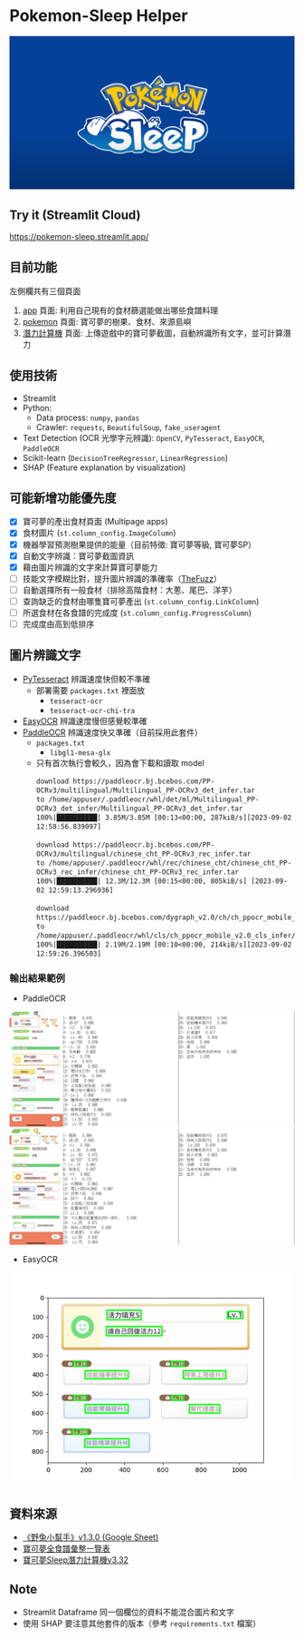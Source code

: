 # Pokemon-Sleep Helper

![pokemon_sleep](img/pokemon_sleep.png)

## Try it (Streamlit Cloud)
https://pokemon-sleep.streamlit.app/

## 目前功能

左側欄共有三個頁面

1. [app](https://pokemon-sleep.streamlit.app) 頁面: 利用自己現有的食材篩選能做出哪些食譜料理
2. [pokemon](https://pokemon-sleep.streamlit.app/Pokemon) 頁面: 寶可夢的樹果、食材、來源島嶼
3. [潛力計算機](https://pokemon-sleep.streamlit.app/%E6%BD%9B%E5%8A%9B%E8%A8%88%E7%AE%97%E6%A9%9F) 頁面: 上傳遊戲中的寶可夢截圖，自動辨識所有文字，並可計算潛力

## 使用技術
- Streamlit
- Python:
  - Data process: `numpy`, `pandas`
  - Crawler: `requests`, `BeautifulSoup`, `fake_useragent`
- Text Detection (OCR 光學字元辨識): `OpenCV`, `PyTesseract`, `EasyOCR`, `PaddleOCR`
- Scikit-learn (`DecisionTreeRegressor`, `LinearRegression`)
- SHAP (Feature explanation by visualization)

## 可能新增功能優先度
- [x] 寶可夢的產出食材頁面 (Multipage apps)
- [x] 食材圖片 (`st.column_config.ImageColumn`)
- [x] 機器學習預測樹果提供的能量（目前特徵: 寶可夢等級, 寶可夢SP）
- [x] 自動文字辨識：寶可夢截圖資訊
- [x] 藉由圖片辨識的文字來計算寶可夢能力
- [ ] 技能文字模糊比對，提升圖片辨識的準確率（[TheFuzz](https://github.com/seatgeek/thefuzz)）
- [ ] 自動選擇所有一般食材（排除高階食材：大蔥、尾巴、洋芋）
- [ ] 查詢缺乏的食材由哪隻寶可夢產出 (`st.column_config.LinkColumn`)
- [ ] 所選食材在各食譜的完成度 (`st.column_config.ProgressColumn`)
- [ ] 完成度由高到低排序

## 圖片辨識文字

- [PyTesseract](https://github.com/madmaze/pytesseract) 辨識速度快但較不準確
  - 部署需要 `packages.txt` 裡面放
    -  `tesseract-ocr`
    -  `tesseract-ocr-chi-tra`
- [EasyOCR](https://github.com/JaidedAI/EasyOCR) 辨識速度慢但感覺較準確
- [PaddleOCR](https://github.com/PaddlePaddle/PaddleOCR) 辨識速度快又準確（目前採用此套件）
  - `packages.txt`
    - `libgl1-mesa-glx`
  - 只有首次執行會較久，因為會下載和讀取 model
    ```
    download https://paddleocr.bj.bcebos.com/PP-OCRv3/multilingual/Multilingual_PP-OCRv3_det_infer.tar 
    to /home/appuser/.paddleocr/whl/det/ml/Multilingual_PP-OCRv3_det_infer/Multilingual_PP-OCRv3_det_infer.tar
    100%|██████████| 3.85M/3.85M [00:13<00:00, 287kiB/s][2023-09-02 12:58:56.839097]  

    download https://paddleocr.bj.bcebos.com/PP-OCRv3/multilingual/chinese_cht_PP-OCRv3_rec_infer.tar 
    to /home/appuser/.paddleocr/whl/rec/chinese_cht/chinese_cht_PP-OCRv3_rec_infer/chinese_cht_PP-OCRv3_rec_infer.tar
    100%|██████████| 12.3M/12.3M [00:15<00:00, 805kiB/s] [2023-09-02 12:59:13.296936] 

    download https://paddleocr.bj.bcebos.com/dygraph_v2.0/ch/ch_ppocr_mobile_v2.0_cls_infer.tar 
    to /home/appuser/.paddleocr/whl/cls/ch_ppocr_mobile_v2.0_cls_infer/ch_ppocr_mobile_v2.0_cls_infer.tar
    100%|██████████| 2.19M/2.19M [00:10<00:00, 214kiB/s][2023-09-02 12:59:26.396503]  
    ```

### 輸出結果範例

- PaddleOCR

![paddleOCR result](img/result_paddleOCR/result.jpg)
![paddleOCR result1](img/result_paddleOCR/result1.jpg)

- EasyOCR

![out_box](img/out_box.png)

## 資料來源

- [《野兔小幫手》v1.3.0 (Google Sheet)](https://docs.google.com/spreadsheets/d/18aAHjg762T29F74yo8axDVFO09swCa7nUp_eTZ51ZAc/edit#gid=439534137)
- [寶可夢全食譜彙整一覽表](https://pinogamer.com/16427)
- [寶可夢Sleep潛力計算機v3.32](https://forum.gamer.com.tw/C.php?bsn=36685&snA=913&tnum=185)


## Note
- Streamlit Dataframe 同一個欄位的資料不能混合圖片和文字
- 使用 SHAP 要注意其他套件的版本（參考 `requirements.txt` 檔案）

